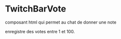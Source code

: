 # TwitchBarVote
composant html qui permet au chat de donner une note

enregistre des votes entre 1 et 100.